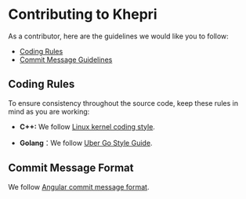 # Contributing to Khepri

As a contributor, here are the guidelines we would like you to follow:

 - [Coding Rules](#rules)
 - [Commit Message Guidelines](#commit)


 ## <a name="rules"></a> Coding Rules
To ensure consistency throughout the source code, keep these rules in mind as you are working:

* **C++:** We follow [Linux kernel coding style](https://www.kernel.org/doc/html/v4.10/process/coding-style.html).

* **Golang**：We follow [Uber Go Style Guide](https://github.com/uber-go/guide/blob/master/style.md).

## <a name="commit"></a> Commit Message Format
We follow [Angular commit message format](https://github.com/angular/angular/blob/master/CONTRIBUTING.md#-commit-message-format).